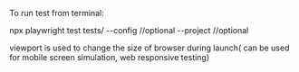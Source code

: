 To run test from terminal:

npx playwright test tests/<file-name>  --config //optional --project //optional

viewport is used to change the size of browser during launch( can be used for mobile screen simulation, web responsive testing)
